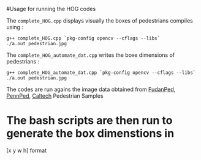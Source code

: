 #Usage for running the HOG codes

The `complete_HOG.cpp` displays visually the boxes of pedestrians compiles using : 
```
g++ complete_HOG.cpp `pkg-config opencv --cflags --libs`
./a.out pedestrian.jpg
```

The `complete_HOG_automate_dat.cpp` writes the boxe dimensions of pedestrians : 
```
g++ complete_HOG_automate_dat.cpp `pkg-config opencv --cflags --libs`
./a.out pedestrian.jpg
```

The codes are run agains the image data obtained from [FudanPed](https://github.com/vishalanand/CV-UCSD/tree/master/Dataset/FudanPed/Recognition), [PennPed](https://github.com/vishalanand/CV-UCSD/tree/master/Dataset/PennPed/Recognition), [Caltech](http://vishalanand.net/CV_UCSD_images/*.jpg) Pedestrian Samples
 
# The bash scripts are then run to generate the box dimenstions in 
 [x y w h] format
